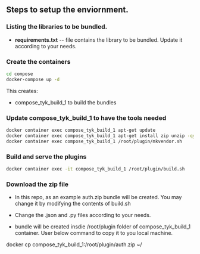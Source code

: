 
## Steps to setup the enviornment.

### Listing the libraries to be bundled.

- **requirements.txt** -- file contains the library to be bundled. Update it according to your needs.

### Create the containers
```bash
cd compose
docker-compose up -d
```

This creates:
- compose_tyk_build_1 to build the bundles


### Update compose_tyk_build_1 to have the tools needed
```bash
docker container exec compose_tyk_build_1 apt-get update
docker container exec compose_tyk_build_1 apt-get install zip unzip -qy
docker container exec compose_tyk_build_1 /root/plugin/mkvendor.sh
```

### Build and serve the plugins
```bash
docker container exec -it compose_tyk_build_1 /root/plugin/build.sh
```

### Download the zip file

- In this repo, as an example auth.zip bundle will be created. You may change it by modifying the contents of build.sh
- Change the .json and .py files according to your needs.

- bundle will be created insdie /root/plugin folder of compose_tyk_build_1 container. User below command to copy it to you local machine.

docker cp compose_tyk_build_1:/root/plugin/auth.zip ~/<your-local-folder>
